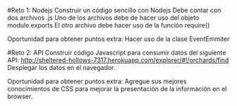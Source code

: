 #Reto 1: Nodejs 
Construir un código sencillo con Nodejs
Debe contar con dos archivos .js
Uno de los archivos debe de hacer uso del objeto module.exports
El otro archivo debe hacer uso de la función require()

Oportunidad para obtener puntos extra:
Hacer uso de la clase EventEmmiter


#Reto 2: API
Construir código Javascript para consumir datos del siguiente API: http://sheltered-hollows-7317.herokuapp.com/explorer/#!/orchards/find
Desplegar los datos en el navegador.

Oportunidad para obtener puntos extra:
Agregue sus mejores conocimientos de CSS para mejorar la presentación de la información en el browser.
